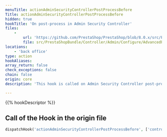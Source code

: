 ```yaml
---
menuTitle: actionAdminSecurityControllerPostProcessBefore
Title: actionAdminSecurityControllerPostProcessBefore
hidden: true
hookTitle: 'On post-process in Admin Security Controller'
files:
    -
        url: 'https://github.com/PrestaShop/PrestaShop/blob/8.0.x/src/PrestaShopBundle/Controller/Admin/Configure/AdvancedParameters/SecurityController.php'
        file: src/PrestaShopBundle/Controller/Admin/Configure/AdvancedParameters/SecurityController.php
locations:
    - 'back office'
type: action
hookAliases: 
array_return: false
check_exceptions: false
chain: false
origin: core
description: 'This hook is called on Admin Security Controller post-process before processing any form'

---
```


{{% hookDescriptor %}}

## Call of the Hook in the origin file

```php
dispatchHook('actionAdminSecurityControllerPostProcessBefore', ['controller' => $this])
```
